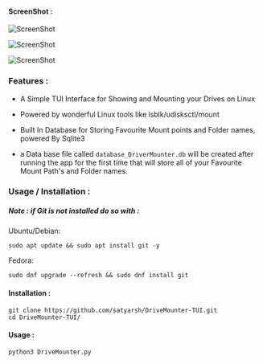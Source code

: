 #### ScreenShot :

![ScreenShot](https://github.com/stking68/DriveMounter-TUI/blob/0a53d3aa8ee0d8f985ddcb768bc3706d8924482c/screen.jpg) 

![ScreenShot](https://github.com/stking68/DriveMounter-TUI/blob/0a53d3aa8ee0d8f985ddcb768bc3706d8924482c/screen2.jpg) 

![ScreenShot](https://github.com/stking68/DriveMounter-TUI/blob/0a53d3aa8ee0d8f985ddcb768bc3706d8924482c/screen3.jpg) 

### Features :

- A Simple TUI Interface for Showing and Mounting your Drives on Linux

- Powered by wonderful Linux tools like lsblk/udisksctl/mount

- Built In Database for Storing Favourite Mount points and Folder names, powered By Sqlite3

- a Data base file called `database_DriverMounter.db` will be created after running the app for the first time that will store all of your Favourite Mount Path's and Folder names.

### Usage / Installation :

##### Note : if Git is not installed do so with :

Ubuntu/Debian:

```
sudo apt update && sudo apt install git -y
```

Fedora:

```
sudo dnf upgrade --refresh && sudo dnf install git
```

#### Installation :

```
git clone https://github.com/satyarsh/DriveMounter-TUI.git
cd DriveMounter-TUI/
```

#### Usage :

```
python3 DriveMounter.py
```

